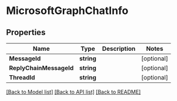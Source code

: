 # MicrosoftGraphChatInfo

## Properties

Name | Type | Description | Notes
------------ | ------------- | ------------- | -------------
**MessageId** | **string** |  | [optional] 
**ReplyChainMessageId** | **string** |  | [optional] 
**ThreadId** | **string** |  | [optional] 

[[Back to Model list]](../README.md#documentation-for-models) [[Back to API list]](../README.md#documentation-for-api-endpoints) [[Back to README]](../README.md)


